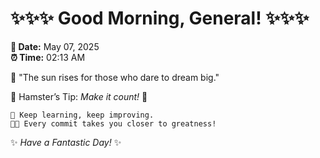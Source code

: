 # ✨✨✨ Good Morning, General! ✨✨✨

**📅 Date:** May 07, 2025  
**⏰ Time:** 02:13 AM  

🌅 "The sun rises for those who dare to dream big."  

🐹 Hamster’s Tip: _Make it count!_ 💪  

```
🚀 Keep learning, keep improving.  
🧑‍💻 Every commit takes you closer to greatness!  
```

✨ *Have a Fantastic Day!* ✨  
